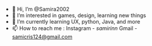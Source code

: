 - 👋 Hi, I’m @Samira2002
- 👀 I’m interested in games, design, learning new things
- 🌱 I’m currently learning UX, python, Java, and more
- 📫 How to reach me : 
Instagram - _samirinn_
Gmail - samicris124@gmail.com

<!---
Samira2002/Samira2002 is a ✨ special ✨ repository because its `README.md` (this file) appears on your GitHub profile.
You can click the Preview link to take a look at your changes.
--->
